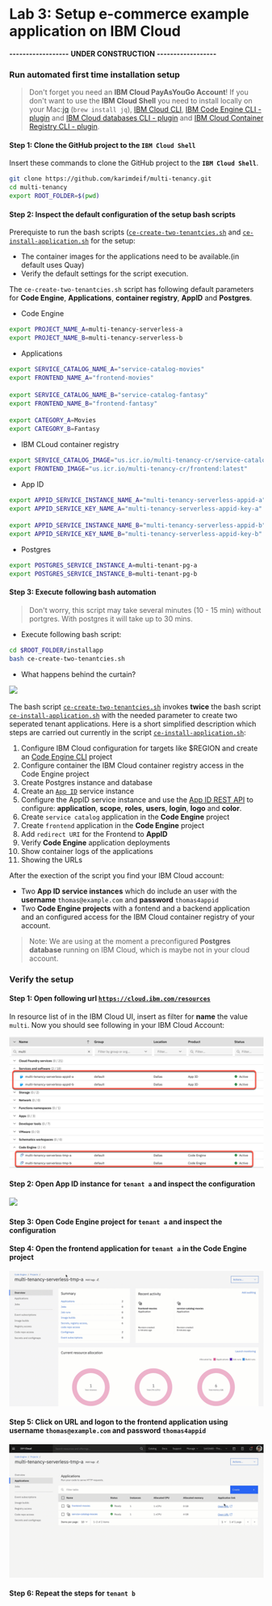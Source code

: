 # Lab 3: Setup e-commerce example application on IBM Cloud

**------------------**
**UNDER CONSTRUCTION**
**------------------**

### Run automated first time installation setup

> Don't forget you need an **IBM Cloud PayAsYouGo Account**!
> If you don't want to use the **IBM Cloud Shell** you need to install locally on your Mac:[jq](https://lzone.de/cheat-sheet/jq) (`brew install jq`), [IBM Cloud CLI](https://cloud.ibm.com/docs/cli?topic=cli-getting-started), [IBM Code Engine CLI - plugin](https://cloud.ibm.com/docs/codeengine?topic=codeengine-cli) and [IBM Cloud databases CLI - plugin](https://cloud.ibm.com/docs/databases-cli-plugin?topic=databases-cli-plugin-cdb-reference) and [IBM Cloud Container Registry CLI - plugin](https://cloud.ibm.com/docs/Registry?topic=container-registry-cli-plugin-containerregcli&locale=de).


#### Step 1: Clone the GitHub project to the **`IBM Cloud Shell`**

Insert these commands to clone the GitHub project to the **`IBM Cloud Shell`**.

```sh
git clone https://github.com/karimdeif/multi-tenancy.git
cd multi-tenancy
export ROOT_FOLDER=$(pwd)
```

#### Step 2: Inspect the default configuration of the setup bash scripts

Prerequiste to run the bash scripts ([`ce-create-two-tenantcies.sh`](https://github.com/karimdeif/multi-tenancy/blob/main/installapp/ce-create-two-tenantcies.sh) and [`ce-install-application.sh`](https://github.com/karimdeif/multi-tenancy/blob/main/installapp/ce-install-application.sh) for the setup:

* The container images for the applications need to be available.(in default uses Quay)
* Verify the default settings for the script execution.

The `ce-create-two-tenantcies.sh` script has following default parameters for **Code Engine**, **Applications**, **container registry**, **AppID** and **Postgres**.

*  Code Engine

```sh
export PROJECT_NAME_A=multi-tenancy-serverless-a
export PROJECT_NAME_B=multi-tenancy-serverless-b
```

* Applications

```sh
export SERVICE_CATALOG_NAME_A="service-catalog-movies"
export FRONTEND_NAME_A="frontend-movies"

export SERVICE_CATALOG_NAME_B="service-catalog-fantasy"
export FRONTEND_NAME_B="frontend-fantasy"

export CATEGORY_A=Movies
export CATEGORY_B=Fantasy
```

* IBM CLoud container registry

```sh
export SERVICE_CATALOG_IMAGE="us.icr.io/multi-tenancy-cr/service-catalog:latest"
export FRONTEND_IMAGE="us.icr.io/multi-tenancy-cr/frontend:latest"
```

* App ID

```sh
export APPID_SERVICE_INSTANCE_NAME_A="multi-tenancy-serverless-appid-a"
export APPID_SERVICE_KEY_NAME_A="multi-tenancy-serverless-appid-key-a"

export APPID_SERVICE_INSTANCE_NAME_B="multi-tenancy-serverless-appid-b"
export APPID_SERVICE_KEY_NAME_B="multi-tenancy-serverless-appid-key-b"
```

* Postgres

```sh
export POSTGRES_SERVICE_INSTANCE_A=multi-tenant-pg-a
export POSTGRES_SERVICE_INSTANCE_B=multi-tenant-pg-b
```

#### Step 3: Execute following bash automation

> Don't worry, this script may take several minutes (10 - 15 min) without portgres. With postgres it will take up to 30 mins.

* Execute following bash script:

```sh
cd $ROOT_FOLDER/installapp
bash ce-create-two-tenantcies.sh
```

* What happens behind the curtain?

![](images/Mulit-Tenancy-automatic-running-example-04.gif)

The bash script [`ce-create-two-tenantcies.sh`](https://github.com/karimdeif/multi-tenancy/blob/main/installapp/ce-create-two-tenantcies.sh) invokes **twice** the bash script [`ce-install-application.sh`](https://github.com/karimdeif/multi-tenancy/blob/main/installapp/ce-install-application.sh) with the needed parameter to create two seperated tenant applications. Here is a short simplified description which steps are carried out currently in the script [`ce-install-application.sh`](https://github.com/karimdeif/multi-tenancy/blob/main/installapp/ce-install-application.sh):

 1. Configure IBM Cloud configuration for targets like $REGION and create an [Code Engine CLI](https://cloud.ibm.com/docs/codeengine?topic=codeengine-cli) project
 2. Configure container the IBM Cloud container registry access in the Code Engine project
 3. Create Postgres instance and database
 4. Create an [`App ID`](https://cloud.ibm.com/docs/appid) service instance
 5. Configure the AppID service instance and use the [App ID REST API](https://cloud.ibm.com/apidocs/app-id/management#introduction) to configure: **application**, **scope**, **roles**, **users**, **login**,  **logo** and **color**.
 6. Create `service catalog` application in the **Code Engine** project
 7. Create `frontend` application in the **Code Engine** project
 8. Add `redirect URI` for the Frontend to **AppID**
 9. Verify **Code Engine** application deployments
 10. Show container logs of the applications
 11. Showing the URLs

 After the exection of the script you find your IBM Cloud account:

 - Two **App ID service instances** which do include an user with the **username** `thomas@example.com` and **password** `thomas4appid`
 - Two **Code Engine projects** with a fontend and a backend application and an configured access for the IBM Cloud container registry of your account.

 > Note: We are using at the moment a preconfigured **Postgres database** running on IBM Cloud, which is maybe not in your cloud account.

### Verify the setup

#### Step 1: Open following url [`https://cloud.ibm.com/resources`](https://cloud.ibm.com/resources)

In resource list of in the IBM Cloud UI, insert as filter for **name** the value `multi`. Now you should see following in your IBM Cloud Account:

![](images/Mulit-Tenancy-automatic-creation-02.png)

#### Step 2: Open App ID instance for `tenant a` and inspect the configuration

![](images/Mulit-Tenancy-automatic-running-example-01.gif)

#### Step 3: Open Code Engine project for `tenant a` and inspect the configuration

#### Step 4: Open the frontend application for `tenant a` in the Code Engine project

![](images/Mulit-Tenancy-automatic-running-example-03.gif)

#### Step 5: Click on URL and logon to the frontend application using **username** `thomas@example.com` and **password** `thomas4appid`

![](images/Mulit-Tenancy-automatic-running-example-02.gif)

#### Step 6: Repeat the steps for `tenant b`









